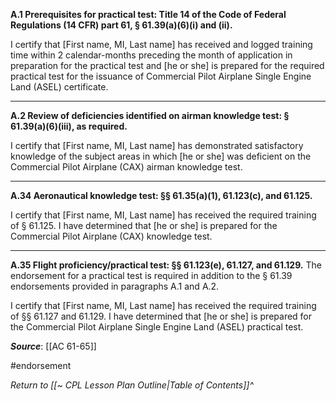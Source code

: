 **A.1 Prerequisites for practical test: Title 14 of the Code of Federal Regulations (14 CFR) part 61, § 61.39(a)(6)(i) and (ii).**

I certify that \[First name, MI, Last name\] has received and logged training time within 2 calendar-months preceding the month of application in preparation for the practical test and \[he or she\] is prepared for the required practical test for the issuance of Commercial Pilot Airplane Single Engine Land (ASEL) certificate.

----

**A.2 Review of deficiencies identified on airman knowledge test: § 61.39(a)(6)(iii), as required.**

I certify that \[First name, MI, Last name\] has demonstrated satisfactory knowledge of the subject areas in which \[he or she\] was deficient on the Commercial Pilot Airplane (CAX) airman knowledge test.

----

**A.34 Aeronautical knowledge test: §§ 61.35(a)(1), 61.123(c), and 61.125.**

I certify that \[First name, MI, Last name\] has received the required training of § 61.125. I have determined that \[he or she\] is prepared for the Commercial Pilot Airplane (CAX) knowledge test.

----
  
**A.35 Flight proficiency/practical test: §§ 61.123(e), 61.127, and 61.129.** The endorsement for a practical test is required in addition to the § 61.39 endorsements provided in paragraphs A.1 and A.2.

I certify that \[First name, MI, Last name\] has received the required training of §§ 61.127 and 61.129. I have determined that \[he or she\] is prepared for the Commercial Pilot Airplane Single Engine Land (ASEL) practical test.


***Source***: [[AC 61-65]]

#endorsement 


*Return to [[~ CPL Lesson Plan Outline|Table of Contents]]^*